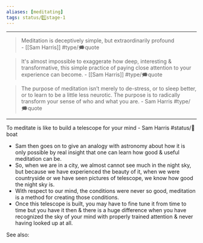 ```yaml
---
aliases: [meditating]
tags: status/1️⃣stage-1 
---
```

---
> Meditation is deceptively simple, but extraordinarily profound  
> \- [[Sam Harris]]
> #type/🗯quote 

> It's almost impossible to exaggerate how deep, interesting & transformative, this simple practice of paying close attention to your experience can become. 
> \- [[Sam Harris]]
> #type/🗯quote 

> The purpose of meditation isn’t merely to de-stress, or to sleep better, or to learn to be a little less neurotic. The purpose is to radically transform your sense of who and what you are. 
> \- Sam Harris
> #type/🗯quote 


---

To meditate is like to build a telescope for your mind - Sam Harris #status/🍃boat 
- Sam then goes on to give an analogy with astronomy about how it is only possible by real insight that one can learn how good & useful meditation can be.
- So, when we are in a city, we almost cannot see much in the night sky, but because we have experienced the beauty of 
it, when we were countryside or we have seen pictures of telescope, we know how good the night sky is.
- With respect to our mind, the conditions were never so good, meditation is a method for creating those conditions.
- Once this telescope is built, you may have to fine tune it from time to time but you have it then & there is a huge difference when you have recognized the sky of your mind with properly trained attention & never having looked up at all.

See also:


